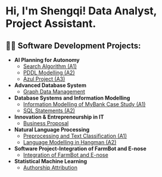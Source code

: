 <h1>Hi, I'm Shengqi! Data Analyst, Project Assistant</a>.</h1>

<h2>👨‍💻 Software Development Projects:</h2>

- <b>AI Planning for Autonomy</b>
  - [Search Algorithm (A1)](https://github.com/Shengqi689/portfolio/blob/main/AI%20planning%20for%20autonomy/assignment1.zip)
  - [PDDL Modelling (A2)](https://github.com/Shengqi689/portfolio/tree/main/AI%20planning%20for%20autonomy/assignment2)
  - [Azul Project (A3)](https://github.com/Shengqi689/portfolio/blob/main/AI%20planning%20for%20autonomy/assignment3-azul--ai-planner.zip)
- <b>Advanced Database System</b>
  - [Graph Data Management](https://github.com/Shengqi689/portfolio/tree/main/advanced%20database%20system)
- <b>Database Systems and Information Modelling</b>
  - [Information Modelling of MyBank Case Study (A1)](https://github.com/Shengqi689/portfolio/tree/main/database%20systems%20and%20information%20modelling/a1)
  - [SQL Statements (A2)](https://github.com/Shengqi689/portfolio/tree/main/database%20systems%20and%20information%20modelling/a2)
- <b>Innovation & Entrepreneurship in IT</b>
  - [Business Proposal](https://github.com/Shengqi689/portfolio/tree/main/innovation%20and%20entrepreneurship%20in%20IT)
- <b>Natural Language Processing</b>
  - [Preprocessing and Text Classification (A1)](https://github.com/Shengqi689/portfolio/tree/main/natural%20language%20processing/a1)
  - [Language Modelling in Hangman (A2)](https://github.com/Shengqi689/portfolio/tree/main/natural%20language%20processing/a2)
- <b>Software Project-Integration of FarmBot and E-nose</b>
  - [Integration of FarmBot and E-nose](https://github.com/Shengqi689/portfolio/tree/main/software%20project)
- <b>Statistical Machine Learning</b>
  - [Authorship Attribution](https://github.com/Shengqi689/portfolio/tree/main/statistical%20machine%20learning)
